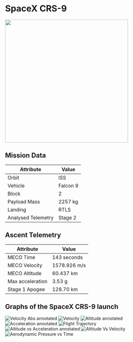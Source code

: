 # SpaceX CRS-9

<img src="http://i.imgur.com/s3vaMXS.png" width=400px>

## Mission Data

| Attribute | Value |
| ------------- | ------------- |
| Orbit | ISS  |
| Vehicle | Falcon 9  |
| Block | 2  |
| Payload Mass | 2257 kg |
| Landing | RTLS |
| Analysed Telemetry| Stage 2 |




## Ascent Telemetry

| Attribute | Value |
| ------------- | ------------- |
| MECO Time | 143 seconds |
| MECO Velocity | 1578.926 m/s |
| MECO Altitude | 60.437 km |
| Max acceleration | 3.53 g|
| Stage 1 Apogee | 128.70 km |





## Graphs of the SpaceX CRS-9 launch

![Velocity Abs annotated](https://github.com/shahar603/Telemetry-Data/blob/master/SpaceX%20CRS-9/Graphs/Velocity%20Abs%20annotated.png)
![Velocity](https://github.com/shahar603/Telemetry-Data/blob/master/SpaceX%20CRS-9/Graphs/Velocity.png)
![Altitude annotated](https://github.com/shahar603/Telemetry-Data/blob/master/SpaceX%20CRS-9/Graphs/Altitude%20annotated.png)
![Acceleration annotated](https://github.com/shahar603/Telemetry-Data/blob/master/SpaceX%20CRS-9/Graphs/Acceleration%20annotated.png)
![Flight Trajectory](https://github.com/shahar603/Telemetry-Data/blob/master/SpaceX%20CRS-9/Graphs/Flight%20Trajectory.png)
![Altitude vs Acceleration annotated](https://github.com/shahar603/Telemetry-Data/blob/master/SpaceX%20CRS-9/Graphs/Altitude%20vs%20Acceleration%20annotated.png)
![Altitude Vs Velocity](https://github.com/shahar603/Telemetry-Data/blob/master/SpaceX%20CRS-9/Graphs/Altitude%20Vs%20Velocity.png)
![Aerodynamic Pressure vs Time](https://github.com/shahar603/Telemetry-Data/blob/master/SpaceX%20CRS-9/Graphs/Aerodynamic%20Pressure.png)

